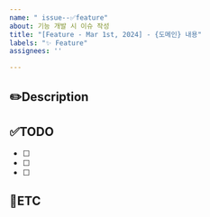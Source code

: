 ```yaml
---
name: " issue--✅feature"
about: 기능 개발 시 이슈 작성
title: "[Feature - Mar 1st, 2024] - {도메인} 내용"
labels: "✨ Feature"
assignees: ''

---
```


✏️Description
-
<!--작업사항을 입력해주세요-->

✅TODO
-
- [ ] <!-- todo -->
- [ ] <!-- todo -->
- [ ] <!-- todo -->

🐾ETC
-
